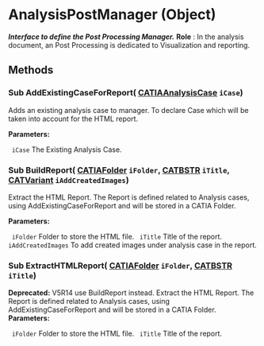 # AnalysisPostManager (Object)

**_Interface to define the Post Processing Manager._**
**Role** : In the analysis document, an Post Processing is dedicated to Visualization and reporting.

## Methods

### Sub **AddExistingCaseForReport**( [CATIAAnalysisCase](../CATAnalysisInterfaces/interface_AnalysisCase_30608.md)  `iCase`)

Adds an existing analysis case to manager. To declare Case which will be taken into account for the HTML report.

**Parameters:**

` iCase`      The Existing Analysis Case.

### Sub **BuildReport**( [CATIAFolder](../InfInterfaces/interface_Folder_8034.md)  `iFolder`,  [CATBSTR](../System/typedef_CATBSTR_8129.md)  `iTitle`,  [CATVariant](../System/typedef_CATVariant_20656.md)  `iAddCreatedImages`)

Extract the HTML Report. The Report is defined related to Analysis cases, using AddExistingCaseForReport and will be stored in a CATIA Folder.

**Parameters:**

` iFolder`      Folder to store the HTML file.
` iTitle`      Title of the report.
` iAddCreatedImages`      To add created images under analysis case in the report.

### Sub **ExtractHTMLReport**( [CATIAFolder](../InfInterfaces/interface_Folder_8034.md)  `iFolder`,  [CATBSTR](../System/typedef_CATBSTR_8129.md)  `iTitle`)

**Deprecated:**      V5R14 use BuildReport instead. Extract the HTML Report. The Report is defined related to Analysis cases, using AddExistingCaseForReport and will be stored in a CATIA Folder.  **Parameters:**

` iFolder`      Folder to store the HTML file.
` iTitle`      Title of the report.